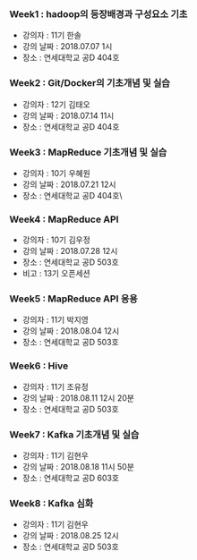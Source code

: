 ### Week1 : hadoop의 등장배경과 구성요소 기초 
- 강의자 : 11기 한솔
- 강의 날짜 : 2018.07.07 1시
- 장소 : 연세대학교 공D 404호

### Week2 : Git/Docker의 기초개념 및 실습
- 강의자 : 12기 김태오
- 강의 날짜 : 2018.07.14 11시
- 장소 : 연세대학교 공D 404호

### Week3 : MapReduce 기초개념 및 실습
- 강의자 : 10기 우혜원
- 강의 날짜 : 2018.07.21 12시
- 장소 : 연세대학교 공D 404호\

### Week4 : MapReduce API
- 강의자 : 10기 김우정
- 강의 날짜 : 2018.07.28 12시
- 장소 : 연세대학교 공D 503호
- 비고 : 13기 오픈세션

### Week5 : MapReduce API 응용
- 강의자 : 11기 박지영
- 강의 날짜 : 2018.08.04 12시
- 장소 : 연세대학교 공D 503호

### Week6 : Hive
- 강의자 : 11기 조유정
- 강의 날짜 : 2018.08.11 12시 20분
- 장소 : 연세대학교 공D 503호

### Week7 : Kafka 기초개념 및 실습
- 강의자 : 11기 김현우
- 강의 날짜 : 2018.08.18 11시 50분
- 장소 : 연세대학교 공D 603호

### Week8 : Kafka 심화 
- 강의자 : 11기 김현우
- 강의 날짜 : 2018.08.25 12시 
- 장소 : 연세대학교 공D 503호

